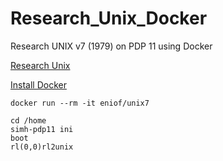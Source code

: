 # Research_Unix_Docker
Research UNIX v7 (1979) on PDP 11 using Docker

[Research Unix](https://en.wikipedia.org/wiki/Research_Unix#Versions)

[Install Docker](https://docs.docker.com/get-docker)

    docker run --rm -it eniof/unix7 
    
    cd /home  
    simh-pdp11 ini  
    boot  
    rl(0,0)rl2unix  
